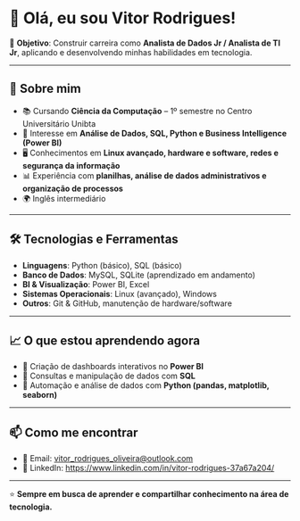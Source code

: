 # 👋 Olá, eu sou Vitor Rodrigues!

🎯 **Objetivo**: Construir carreira como **Analista de Dados Jr / Analista de TI Jr**, aplicando e desenvolvendo minhas habilidades em tecnologia.  

---

## 🚀 Sobre mim  
- 📚 Cursando **Ciência da Computação** – 1º semestre no Centro Universitário Unibta  
- 🔎 Interesse em **Análise de Dados, SQL, Python e Business Intelligence (Power BI)**  
- 🖥️ Conhecimentos em **Linux avançado, hardware e software, redes e segurança da informação**  
- 📊 Experiência com **planilhas, análise de dados administrativos e organização de processos**  
- 🌍 Inglês intermediário  

---

## 🛠️ Tecnologias e Ferramentas  
- **Linguagens**: Python (básico), SQL (básico)  
- **Banco de Dados**: MySQL, SQLite (aprendizado em andamento)  
- **BI & Visualização**: Power BI, Excel  
- **Sistemas Operacionais**: Linux (avançado), Windows  
- **Outros**: Git & GitHub, manutenção de hardware/software  

---

## 📈 O que estou aprendendo agora  
- 📌 Criação de dashboards interativos no **Power BI**  
- 📌 Consultas e manipulação de dados com **SQL**  
- 📌 Automação e análise de dados com **Python (pandas, matplotlib, seaborn)**  

---

## 📫 Como me encontrar  
- 📧 Email: vitor_rodrigues_oliveira@outlook.com  
- 💼 LinkedIn: https://www.linkedin.com/in/vitor-rodrigues-37a67a204/
---
⭐ **Sempre em busca de aprender e compartilhar conhecimento na área de tecnologia.**
